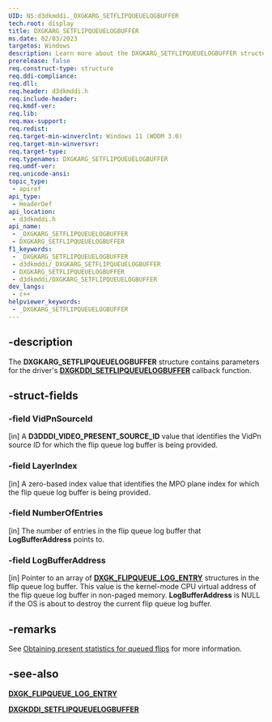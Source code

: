 ```yaml
---
UID: NS:d3dkmddi._DXGKARG_SETFLIPQUEUELOGBUFFER
tech.root: display
title: DXGKARG_SETFLIPQUEUELOGBUFFER
ms.date: 02/03/2023
targetos: Windows
description: Learn more about the DXGKARG_SETFLIPQUEUELOGBUFFER structure.
prerelease: false
req.construct-type: structure
req.ddi-compliance: 
req.dll: 
req.header: d3dkmddi.h
req.include-header: 
req.kmdf-ver: 
req.lib: 
req.max-support: 
req.redist: 
req.target-min-winverclnt: Windows 11 (WDDM 3.0)
req.target-min-winversvr: 
req.target-type: 
req.typenames: DXGKARG_SETFLIPQUEUELOGBUFFER
req.umdf-ver: 
req.unicode-ansi: 
topic_type:
 - apiref
api_type:
 - HeaderDef
api_location:
 - d3dkmddi.h
api_name:
 - _DXGKARG_SETFLIPQUEUELOGBUFFER
 - DXGKARG_SETFLIPQUEUELOGBUFFER
f1_keywords:
 - _DXGKARG_SETFLIPQUEUELOGBUFFER
 - d3dkmddi/_DXGKARG_SETFLIPQUEUELOGBUFFER
 - DXGKARG_SETFLIPQUEUELOGBUFFER
 - d3dkmddi/DXGKARG_SETFLIPQUEUELOGBUFFER
dev_langs:
 - c++
helpviewer_keywords:
 - _DXGKARG_SETFLIPQUEUELOGBUFFER
---
```


## -description

The **DXGKARG_SETFLIPQUEUELOGBUFFER** structure contains parameters for the driver's [**DXGKDDI_SETFLIPQUEUELOGBUFFER**](nc-d3dkmddi-dxgkddi_setflipqueuelogbuffer.md) callback function.

## -struct-fields

### -field VidPnSourceId

[in] A **D3DDDI_VIDEO_PRESENT_SOURCE_ID** value that identifies the VidPn source ID for which the flip queue log buffer is being provided.

### -field LayerIndex

[in] A zero-based index value that identifies the MPO plane index for which the flip queue log buffer is being provided.

### -field NumberOfEntries

[in] The number of entries in the flip queue log buffer that **LogBufferAddress** points to.

### -field LogBufferAddress

[in] Pointer to an array of [**DXGK_FLIPQUEUE_LOG_ENTRY**](ns-d3dkmddi-dxgk_flipqueue_log_entry.md) structures in the flip queue log buffer. This value is the kernel-mode CPU virtual address of the flip queue log buffer in non-paged memory. **LogBufferAddress** is NULL if the OS is about to destroy the current flip queue log buffer.

## -remarks

See [Obtaining present statistics for queued flips](/windows-hardware/drivers/display/hardware-flip-queue#obtaining-present-statistics-for-queued-flips) for more information.

## -see-also

[**DXGK_FLIPQUEUE_LOG_ENTRY**](ns-d3dkmddi-dxgk_flipqueue_log_entry.md)

[**DXGKDDI_SETFLIPQUEUELOGBUFFER**](nc-d3dkmddi-dxgkddi_setflipqueuelogbuffer.md)
